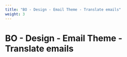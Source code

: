 ```yaml
---
title: "BO - Design - Email Theme - Translate emails"
weight: 3
---
```


# BO - Design - Email Theme - Translate emails
